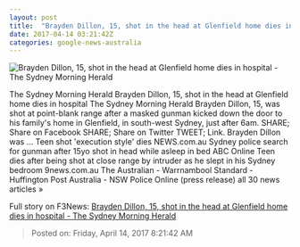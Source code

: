 ```yaml
---
layout: post
title:  "Brayden Dillon, 15, shot in the head at Glenfield home dies in hospital - The Sydney Morning Herald"
date: 2017-04-14 03:21:42Z
categories: google-news-australia
---
```


![Brayden Dillon, 15, shot in the head at Glenfield home dies in hospital - The Sydney Morning Herald](http://www.smh.com.au/content/dam/images/g/v/l/1/7/2/image.related.articleLeadwide.620x349.gvkyez.png/1492144562913.jpg)

The Sydney Morning Herald Brayden Dillon, 15, shot in the head at Glenfield home dies in hospital The Sydney Morning Herald Brayden Dillon, 15, was shot at point-blank range after a masked gunman kicked down the door to his family's home in Glenfield, in south-west Sydney, just after 6am. SHARE; Share on Facebook SHARE; Share on Twitter TWEET; Link. Brayden Dillon was ... Teen shot 'execution style' dies NEWS.com.au Sydney police search for gunman after 15yo shot in head while asleep in bed ABC Online Teen dies after being shot at close range by intruder as he slept in his Sydney bedroom 9news.com.au The Australian - Warrnambool Standard - Huffington Post Australia - NSW Police Online (press release) all 30 news articles »


Full story on F3News: [Brayden Dillon, 15, shot in the head at Glenfield home dies in hospital - The Sydney Morning Herald](http://www.f3nws.com/n/YfnUxE)

> Posted on: Friday, April 14, 2017 8:21:42 AM
